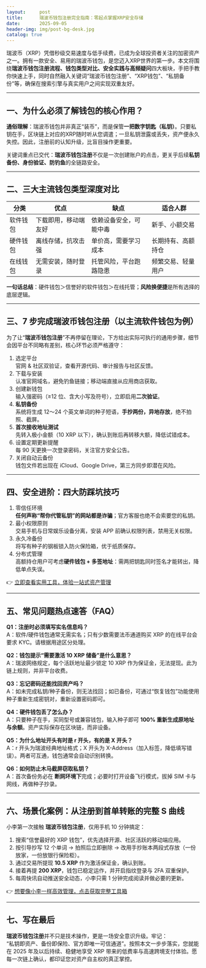 ```yaml
---
layout:     post
title:      瑞波币钱包注册完全指南：零起点掌握XRP安全存储
date:       2025-09-05
header-img: img/post-bg-desk.jpg
catalog: true
---
```


瑞波币（XRP）凭借秒级交易速度与低手续费，已成为全球投资者关注的加密资产之一。拥有一款安全、易用的瑞波币钱包，是您迈入XRP世界的第一步。本文将围绕**瑞波币钱包注册流程、钱包类型对比、安全实践与高频疑问**四大板块，手把手教你快速上手，同时自然融入关键词“瑞波币钱包注册”、“XRP钱包”、“私钥备份”等，确保在搜索引擎与真实用户之间实现双重友好。

---

## 一、为什么必须了解钱包的核心作用？

**通俗理解**：瑞波币钱包并非真正“装币”，而是保管**一把数字钥匙（私钥）**。只要私钥在手，区块链上对应的XRP随时听从您调遣；一旦私钥泄露或丢失，资产便永久失控。因此，注册前的认知升级，比盲目操作更重要。

关键词重点已交代：**瑞波币钱包注册**不仅是一次创建账户的点击，更关乎后续**私钥备份、身份验证、防钓鱼**的全链路安全。

---

## 二、三大主流钱包类型深度对比

| 分类 | 优点 | 缺点 | 适合人群 |
|---|---|---|---|
| 软件钱包 | 下载即用，移动端友好 | 依赖设备安全，可能中毒 | 新手、小额交易 |
| 硬件钱包 | 离线存储，抗攻击强 | 单价高，需要学习成本 | 长期持有、高额持仓 |
| 在线钱包 | 无需安装，随时登录 | 托管风险，平台跑路隐患 | 频繁交易、轻量用户 |

**一句话总结**：硬件钱包＞信誉好的软件钱包＞在线托管；**风险换便捷**是所有选择的底层逻辑。

---

## 三、7 步完成瑞波币钱包注册（以主流软件钱包为例）

为了让“**瑞波币钱包注册**”不再停留在理论，下方给出实际可执行的通用步骤，细节会因平台不同略有差别，核心环节必须严格遵守：

1. 选定平台  
   官网 & 社区双验证，查看开源代码、审计报告与社区反馈。
2. 下载与安装  
   认准官网域名，避免钓鱼链接；移动端直接从应用商店获取。
3. 创建新钱包  
   输入强密码（≥12 位、含大小写及符号），立即启用**二次验证**。
4. **私钥备份**  
   系统将生成 12～24 个英文单词的种子短语，**手抄两份，异地存放**，绝不拍照、截屏。
5. **首次接收地址测试**  
   先转入极小金额（10 XRP 以下），确认到账后再转移大额，降低试错成本。
6. 设置定期更新提醒  
   每 90 天更换一次登录密码，关注官方安全公告。
7. 关闭自动云备份  
   钱包文件若出现在 iCloud、Google Drive，第三方同步即潜在风险。

---

## 四、安全进阶：四大防踩坑技巧

1. 零信任环境  
   **任何声称“帮你代管私钥”的网站都是诈骗**；官方客服也绝不会索要您的私钥。
2. 最小权限原则  
   交易手机与日常娱乐设备分离，安装 APP 前确认权限列表，禁用无关权限。
3. 永久冷备份  
   将写有种子的钢板锁入防火保险箱，优于纸质保存。
4. 分布式管理  
   高额持仓用户可考虑**硬件钱包 + 多签地址**：需两把钥匙同时签名才能转出，降低单点失误。

👉 [立即查看实用工具，体验一站式资产管理](https://okxdog.com/)

---

## 五、常见问题热点速答（FAQ）

**Q1：注册时必须填写实名信息吗？**  
A：软件/硬件钱包通常无需实名；只有少数需要法币通道购买 XRP 的在线平台会要求 KYC。请根据用途区分处理。

**Q2：钱包提示“需要激活 10 XRP 储备”是什么意思？**  
A：瑞波网络规定，每个活跃地址最少锁定 10 XRP 作为保证金，无法提现。此为链上规则，并非平台收费。

**Q3：忘记密码还能找回资产吗？**  
A：如未完成私钥/种子备份，则无法找回；如已备份，可通过“恢复钱包”功能使用种子重新生成密钥对，重新设置密码即可。

**Q4：硬件钱包丢了怎么办？**  
A：只要种子在手，买同型号或兼容钱包，输入种子即可 **100% 重新生成原地址与余额**。资产实际保存在区块链，而非设备。

**Q5：为什么地址开头有时是 r 开头，有的是 X 开头？**  
A：r 开头为瑞波经典地址格式；X 开头为 X-Address（加入标签，降低填写错误）。两者可互通，钱包通常会自动识别转换。

**Q6：如何防止木马截屏窃取私钥？**  
A：首次备份务必在 **断网环境下**完成；必要时打开设备飞行模式，拔掉 SIM 卡与网线，再做种子抄录。

---

## 六、场景化案例：从注册到首单转账的完整 S 曲线

小李第一次接触 **瑞波币钱包注册**，仅用手机 10 分钟搞定：

1. 搜索“信誉最好的 XRP 钱包”，优先选择开源、社区活跃的移动端应用。
2. 按引导抄写 12 个单词 → 拍照后立即删除 → 改用手抄账本两段式存放（一份放家，一份放银行保险柜）。
3. 通过交易所提现 **10.5 XRP** 作为激活保证金，确认到账。
4. 接着再提 **200 XRP**，钱包已稳定运作，并开启指纹登录与 2FA 双重保护。
5. 每周快讯自动推送安全动态，小李只需 1 分钟完成阅读并做必要的更新。

👉 [想要像小李一样高效管理，点击获取完整工具箱](https://okxdog.com/)

---

## 七、写在最后

**瑞波币钱包注册**并不只是技术操作，更是一场安全意识升级。牢记：  
“私钥即资产、备份即保险、官方即唯一可信通道”。按照本文一步步落实，您就能在 2025 年及以后持续、稳健地享受 XRP 带来的低费率与高速跨境支付体验。愿每一次链上确认，都印证您对资产自主权的真正掌控。
